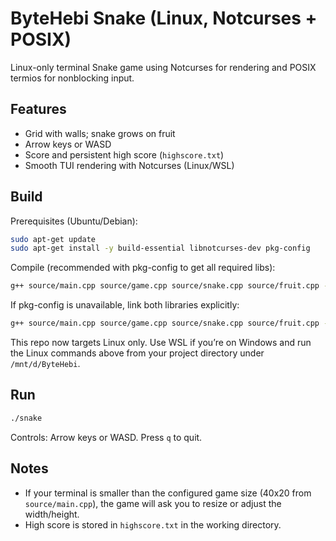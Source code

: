 # ByteHebi Snake (Linux, Notcurses + POSIX)

Linux-only terminal Snake game using Notcurses for rendering and POSIX termios for nonblocking input.

## Features

- Grid with walls; snake grows on fruit
- Arrow keys or WASD
- Score and persistent high score (`highscore.txt`)
- Smooth TUI rendering with Notcurses (Linux/WSL)

## Build

Prerequisites (Ubuntu/Debian):

```bash
sudo apt-get update
sudo apt-get install -y build-essential libnotcurses-dev pkg-config
```

Compile (recommended with pkg-config to get all required libs):

```bash
g++ source/main.cpp source/game.cpp source/snake.cpp source/fruit.cpp -I includes -std=c++17 -O2 $(pkg-config --cflags --libs notcurses) -o snake
```

If pkg-config is unavailable, link both libraries explicitly:

```bash
g++ source/main.cpp source/game.cpp source/snake.cpp source/fruit.cpp -I includes -std=c++17 -O2 -lnotcurses -lnotcurses-core -o snake
```

This repo now targets Linux only. Use WSL if you’re on Windows and run the Linux commands above from your project directory under `/mnt/d/ByteHebi`.

## Run

```bash
./snake
```

Controls: Arrow keys or WASD. Press `q` to quit.

## Notes

- If your terminal is smaller than the configured game size (40x20 from `source/main.cpp`), the game will ask you to resize or adjust the width/height.
- High score is stored in `highscore.txt` in the working directory.


